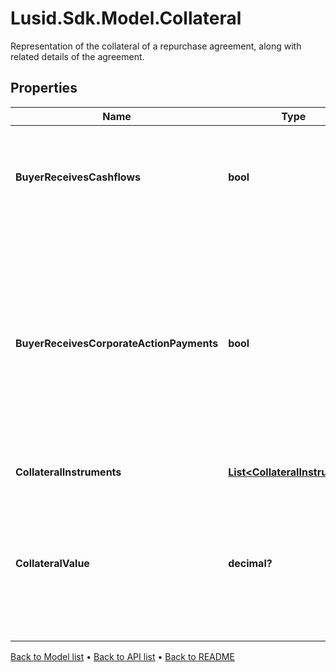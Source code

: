 # Lusid.Sdk.Model.Collateral
Representation of the collateral of a repurchase agreement, along with related details of the agreement.

## Properties

Name | Type | Description | Notes
------------ | ------------- | ------------- | -------------
**BuyerReceivesCashflows** | **bool** | Does the buyer of the FlexibleRepo receive the cashflows from any collateral instruments, or do they get paid to the seller. | 
**BuyerReceivesCorporateActionPayments** | **bool** | Does the buyer of the FlexibleRepo receive any dividend or cash payments as the result of a corporate action on any of the collateral instruments, or are these amounts paid to the seller. Referred to as \&quot;manufactured payments\&quot; in the UK, and valid only under a repo with GMRA in Europe | 
**CollateralInstruments** | [**List&lt;CollateralInstrument&gt;**](CollateralInstrument.md) | List of any collateral instruments. | [optional] 
**CollateralValue** | **decimal?** | Total value of the collateral before any margin or haircut applied. Can be provided instead of PurchasePrice, so that PurchasePrice can be inferred from the CollateralValue and one of Haircut or Margin. | [optional] 

[Back to Model list](../README.md#documentation-for-models) &#8226; [Back to API list](../README.md#documentation-for-api-endpoints) &#8226; [Back to README](../README.md)


